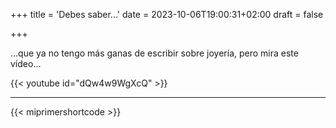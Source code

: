 +++
title = 'Debes saber...'
date = 2023-10-06T19:00:31+02:00
draft = false

+++

...que ya no tengo más ganas de escribir sobre joyería, pero mira este vídeo...

{{< youtube id="dQw4w9WgXcQ" >}}

---

{{< miprimershortcode >}}